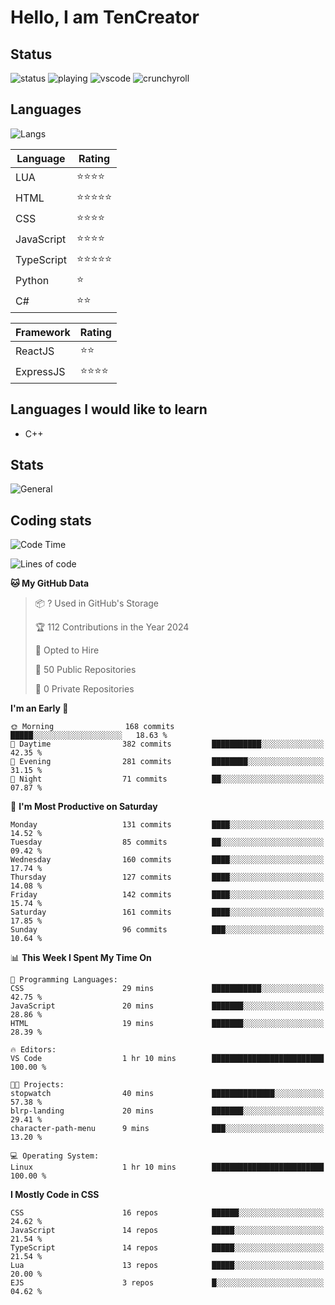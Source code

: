# Hello, I am TenCreator

## Status
![status](https://api.statusbadges.me/badge/status/518334475038359555?simple=true&style=for-the-badge)
![playing](https://api.statusbadges.me/badge/playing/518334475038359555?style=for-the-badge)
![vscode](https://api.statusbadges.me/badge/vscode/518334475038359555?style=for-the-badge)
![crunchyroll](https://api.statusbadges.me/badge/crunchyroll/518334475038359555?style=for-the-badge)

## Languages
![Langs](https://github-readme-stats.vercel.app/api/top-langs/?username=tencreator&layout=compact&theme=radical)


|Language|Rating|
|--------|------|
|LUA|⭐️⭐️⭐️⭐️|
|HTML|⭐️⭐️⭐️⭐️⭐️|
|CSS|⭐️⭐️⭐️⭐️|
|JavaScript|⭐️⭐️⭐️⭐️|
|TypeScript|⭐️⭐️⭐️⭐️⭐️|
|Python|⭐️|
|C#|⭐️⭐️ |

|Framework|Rating|
|--------|------|
|ReactJS|⭐️⭐️|
|ExpressJS|⭐️⭐️⭐️⭐️|

## Languages I would like to learn
- C++

## Stats
![General](https://github-readme-stats.vercel.app/api?username=tencreator&show_icons=true&theme=radical)

## Coding stats
<!--START_SECTION:waka-->
![Code Time](http://img.shields.io/badge/Code%20Time-164%20hrs%2047%20mins-blue)

![Lines of code](https://img.shields.io/badge/From%20Hello%20World%20I%27ve%20Written-1.3%20million%20lines%20of%20code-blue)

**🐱 My GitHub Data** 

> 📦 ? Used in GitHub's Storage 
 > 
> 🏆 112 Contributions in the Year 2024
 > 
> 💼 Opted to Hire
 > 
> 📜 50 Public Repositories 
 > 
> 🔑 0 Private Repositories 
 > 
**I'm an Early 🐤** 

```text
🌞 Morning                168 commits         █████░░░░░░░░░░░░░░░░░░░░   18.63 % 
🌆 Daytime                382 commits         ███████████░░░░░░░░░░░░░░   42.35 % 
🌃 Evening                281 commits         ████████░░░░░░░░░░░░░░░░░   31.15 % 
🌙 Night                  71 commits          ██░░░░░░░░░░░░░░░░░░░░░░░   07.87 % 
```
📅 **I'm Most Productive on Saturday** 

```text
Monday                   131 commits         ████░░░░░░░░░░░░░░░░░░░░░   14.52 % 
Tuesday                  85 commits          ██░░░░░░░░░░░░░░░░░░░░░░░   09.42 % 
Wednesday                160 commits         ████░░░░░░░░░░░░░░░░░░░░░   17.74 % 
Thursday                 127 commits         ████░░░░░░░░░░░░░░░░░░░░░   14.08 % 
Friday                   142 commits         ████░░░░░░░░░░░░░░░░░░░░░   15.74 % 
Saturday                 161 commits         ████░░░░░░░░░░░░░░░░░░░░░   17.85 % 
Sunday                   96 commits          ███░░░░░░░░░░░░░░░░░░░░░░   10.64 % 
```


📊 **This Week I Spent My Time On** 

```text
💬 Programming Languages: 
CSS                      29 mins             ███████████░░░░░░░░░░░░░░   42.75 % 
JavaScript               20 mins             ███████░░░░░░░░░░░░░░░░░░   28.86 % 
HTML                     19 mins             ███████░░░░░░░░░░░░░░░░░░   28.39 % 

🔥 Editors: 
VS Code                  1 hr 10 mins        █████████████████████████   100.00 % 

🐱‍💻 Projects: 
stopwatch                40 mins             ██████████████░░░░░░░░░░░   57.38 % 
blrp-landing             20 mins             ███████░░░░░░░░░░░░░░░░░░   29.41 % 
character-path-menu      9 mins              ███░░░░░░░░░░░░░░░░░░░░░░   13.20 % 

💻 Operating System: 
Linux                    1 hr 10 mins        █████████████████████████   100.00 % 
```

**I Mostly Code in CSS** 

```text
CSS                      16 repos            ██████░░░░░░░░░░░░░░░░░░░   24.62 % 
JavaScript               14 repos            █████░░░░░░░░░░░░░░░░░░░░   21.54 % 
TypeScript               14 repos            █████░░░░░░░░░░░░░░░░░░░░   21.54 % 
Lua                      13 repos            █████░░░░░░░░░░░░░░░░░░░░   20.00 % 
EJS                      3 repos             █░░░░░░░░░░░░░░░░░░░░░░░░   04.62 % 
```




<!--END_SECTION:waka-->
